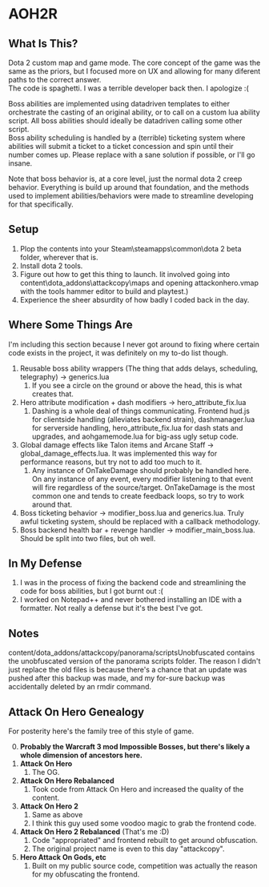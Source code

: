 # AOH2R

## What Is This? 
Dota 2 custom map and game mode. The core concept of the game was the same as the priors, but I focused more on UX and allowing for many diferent paths to the correct answer.  
The code is spaghetti. I was a terrible developer back then. I apologize :(

Boss abilities are implemented using datadriven templates to either orchestrate the casting of an original ability, or to call on a custom lua ability script. All boss abilities should ideally be datadriven calling some other script.  
Boss ability scheduling is handled by a (terrible) ticketing system where abilities will submit a ticket to a ticket concession and spin until their number comes up. Please replace with a sane solution if possible, or I'll go insane.  
  
Note that boss behavior is, at a core level, just the normal dota 2 creep behavior. Everything is build up around that foundation, and the methods used to implement abilities/behaviors were made to streamline developing for that specifically. 
  

## Setup
1. Plop the contents into your Steam\steamapps\common\dota 2 beta folder, wherever that is.
2. Install dota 2 tools.
3. Figure out how to get this thing to launch. Iit involved going into content\dota_addons\attackcopy\maps and opening attackonhero.vmap with the tools hammer editor to build and playtest.)
4. Experience the sheer absurdity of how badly I coded back in the day.

## Where Some Things Are
I'm including this section because I never got around to fixing where certain code exists in the project, it was definitely on my to-do list though. 
1. Reusable boss ability wrappers (The thing that adds delays, scheduling, telegraphy) -> generics.lua
   1. If you see a circle on the ground or above the head, this is what creates that.
2. Hero attribute modification + dash modifiers -> hero_attribute_fix.lua
   1. Dashing is a whole deal of things communicating. Frontend hud.js for clientside handling (alleviates backend strain), dashmanager.lua for serverside handling, hero_attribute_fix.lua for dash stats and upgrades, and aohgamemode.lua for big-ass ugly setup code. 
3. Global damage effects like Talon items and Arcane Staff -> global_damage_effects.lua. It was implemented this way for performance reasons, but try not to add too much to it. 
   1. Any instance of OnTakeDamage should probably be handled here. On any instance of any event, every modifier listening to that event will fire regardless of the source/target. OnTakeDamage is the most common one and tends to create feedback loops, so try to work around that.
4. Boss ticketing behavior -> modifier_boss.lua and generics.lua. Truly awful ticketing system, should be replaced with a callback methodology.
5. Boss backend health bar + revenge handler -> modifier_main_boss.lua. Should be split into two files, but oh well.


## In My Defense
1. I was in the process of fixing the backend code and streamlining the code for boss abilities, but I got burnt out :(
2. I worked on Notepad++ and never bothered installing an IDE with a formatter. Not really a defense but it's the best I've got.

## Notes
content/dota_addons/attackcopy/panorama/scriptsUnobfuscated contains the unobfuscated version of the panorama scripts folder. The reason I didn't just replace the old files is because there's a chance that an update was pushed after this backup was made, and my for-sure backup was accidentally deleted by an rmdir command.


## Attack On Hero Genealogy
For posterity here's the family tree of this style of game.

0. **Probably the Warcraft 3 mod Impossible Bosses, but there's likely a whole dimension of ancestors here.** 
1. **Attack On Hero**
     1. The OG.
2. **Attack On Hero Rebalanced**
     1. Took code from Attack On Hero and increased the quality of the content.  
3. **Attack On Hero 2**
     1. Same as above
     2. I think this guy used some voodoo magic to grab the frontend code.   
4. **Attack On Hero 2 Rebalanced** (That's me :D) 
     1. Code "appropriated" and frontend rebuilt to get around obfuscation.
     2. The original project name is even to this day "attackcopy".
5. **Hero Attack On Gods, etc**
     1. Built on my public source code, competition was actually the reason for my obfuscating the frontend.  
